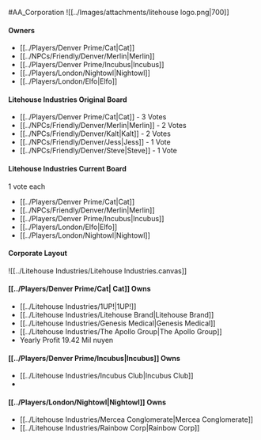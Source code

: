#AA_Corporation
![[../Images/attachments/litehouse logo.png|700]]
#### Owners
- [[../Players/Denver Prime/Cat|Cat]]
- [[../NPCs/Friendly/Denver/Merlin|Merlin]] 
- [[../Players/Denver Prime/Incubus|Incubus]]
- [[../Players/London/Nightowl|Nightowl]]
- [[../Players/London/Elfo|Elfo]]

#### Litehouse Industries Original Board
- [[../Players/Denver Prime/Cat|Cat]] - 3 Votes
- [[../NPCs/Friendly/Denver/Merlin|Merlin]] - 2 Votes
- [[../NPCs/Friendly/Denver/Kalt|Kalt]] - 2 Votes
- [[../NPCs/Friendly/Denver/Jess|Jess]] - 1 Vote
- [[../NPCs/Friendly/Denver/Steve|Steve]] - 1 Vote

#### Litehouse Industries Current Board
1 vote each
- [[../Players/Denver Prime/Cat|Cat]]
- [[../NPCs/Friendly/Denver/Merlin|Merlin]]
- [[../Players/Denver Prime/Incubus|Incubus]]
- [[../Players/London/Elfo|Elfo]]
- [[../Players/London/Nightowl|Nightowl]]

#### Corporate Layout
![[../Litehouse Industries/Litehouse Industries.canvas]]

#### [[../Players/Denver Prime/Cat| Cat]] Owns
- [[../Litehouse Industries/1UP!|1UP!]]
- [[../Litehouse Industries/Litehouse Brand|Litehouse Brand]]
-  [[../Litehouse Industries/Genesis Medical|Genesis Medical]]
-  [[../Litehouse Industries/The Apollo Group|The Apollo Group]]
-  Yearly Profit 19.42 Mil nuyen


#### [[../Players/Denver Prime/Incubus|Incubus]] Owns
- [[../Litehouse Industries/Incubus Club|Incubus Club]]
- 

#### [[../Players/London/Nightowl|Nightowl]] Owns
- [[../Litehouse Industries/Mercea Conglomerate|Mercea Conglomerate]]
- [[../Litehouse Industries/Rainbow Corp|Rainbow Corp]]
